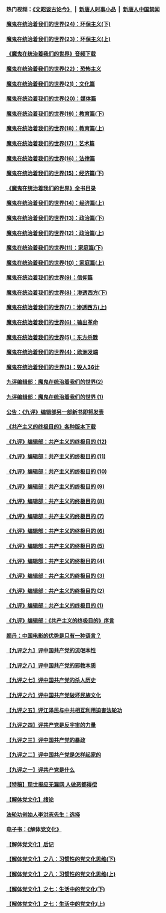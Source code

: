 #### 热门视频：[《文昭谈古论今》](https://github.com/gfw-breaker/wenzhao/blob/master/README.md?t=10170933) &nbsp;|&nbsp; [新唐人时事小品](https://github.com/gfw-breaker/ntdtv-comedy/blob/master/README.md?t=10170933) &nbsp;|&nbsp; [新唐人中国禁闻](https://github.com/gfw-breaker/ntdtv-news/blob/master/README.md?t=10170933)

#### [魔鬼在统治着我们的世界(24)：环保主义(下)](../pages/nsc422/n10695307.md?t=10170933) 

#### [魔鬼在统治着我们的世界(23)：环保主义(上)](../pages/nsc422/n10688613.md?t=10170933) 

#### [《魔鬼在统治着我们的世界》音频下载](../pages/nsc422/n10635553.md?t=10170933) 

#### [魔鬼在统治着我们的世界(22)：恐怖主义](../pages/nsc422/n10614727.md?t=10170933) 

#### [魔鬼在统治着我们的世界(21)：文化篇](../pages/nsc422/n10597706.md?t=10170933) 

#### [魔鬼在统治着我们的世界(20)：媒体篇](../pages/nsc422/n10586579.md?t=10170933) 

#### [魔鬼在统治着我们的世界(19)：教育篇(下)](../pages/nsc422/n10564808.md?t=10170933) 

#### [魔鬼在统治着我们的世界(18)：教育篇(上)](../pages/nsc422/n10526970.md?t=10170933) 

#### [魔鬼在统治着我们的世界(17)：艺术篇](../pages/nsc422/n10499093.md?t=10170933) 

#### [魔鬼在统治着我们的世界(16)：法律篇](../pages/nsc422/n10485969.md?t=10170933) 

#### [魔鬼在统治着我们的世界(15)：经济篇(下)](../pages/nsc422/n10469975.md?t=10170933) 

#### [《魔鬼在统治着我们的世界》全书目录](../pages/nsc422/n10464261.md?t=10170933) 

#### [魔鬼在统治着我们的世界(14)：经济篇(上)](../pages/nsc422/n10457370.md?t=10170933) 

#### [魔鬼在统治着我们的世界(13)：政治篇(下)](../pages/nsc422/n10448270.md?t=10170933) 

#### [魔鬼在统治着我们的世界(12)：政治篇(上)](../pages/nsc422/n10444576.md?t=10170933) 

#### [魔鬼在统治着我们的世界(11)：家庭篇(下)](../pages/nsc422/n10440961.md?t=10170933) 

#### [魔鬼在统治着我们的世界(10)：家庭篇(上)](../pages/nsc422/n10435448.md?t=10170933) 

#### [魔鬼在统治着我们的世界(9)：信仰篇](../pages/nsc422/n10432159.md?t=10170933) 

#### [魔鬼在统治着我们的世界(8)：渗透西方(下)](../pages/nsc422/n10429603.md?t=10170933) 

#### [魔鬼在统治着我们的世界(7)：渗透西方(上)](../pages/nsc422/n10426013.md?t=10170933) 

#### [魔鬼在统治着我们的世界(6)：输出革命](../pages/nsc422/n10421536.md?t=10170933) 

#### [魔鬼在统治着我们的世界(5)：东方杀戮](../pages/nsc422/n10417707.md?t=10170933) 

#### [魔鬼在统治着我们的世界(4)：欧洲发端](../pages/nsc422/n10414890.md?t=10170933) 

#### [魔鬼在统治着我们的世界(3)：毁人36计](../pages/nsc422/n10411583.md?t=10170933) 

#### [九评编辑部：魔鬼在统治着我们的世界(2)](../pages/nsc422/n10410036.md?t=10170933) 

#### [九评编辑部：魔鬼在统治着我们的世界 (1)](../pages/nsc422/n10406825.md?t=10170933) 

#### [公告：《九评》编辑部另一部新书即将发表](../pages/nsc422/n10405104.md?t=10170933) 

#### [《共产主义的终极目的》各种版本下载](../pages/nsc422/n10022138.md?t=10170933) 

#### [《九评》编辑部：共产主义的终极目的 (12)](../pages/nsc422/n9933272.md?t=10170933) 

#### [《九评》编辑部：共产主义的终极目的 (11)](../pages/nsc422/n9924973.md?t=10170933) 

#### [《九评》编辑部：共产主义的终极目的 (10)](../pages/nsc422/n9920883.md?t=10170933) 

#### [《九评》编辑部：共产主义的终极目的 (9)](../pages/nsc422/n9916363.md?t=10170933) 

#### [《九评》编辑部：共产主义的终极目的 (8)](../pages/nsc422/n9912488.md?t=10170933) 

#### [《九评》编辑部：共产主义的终极目的 (7)](../pages/nsc422/n9901176.md?t=10170933) 

#### [《九评》编辑部：共产主义的终极目的 (6)](../pages/nsc422/n9899359.md?t=10170933) 

#### [《九评》编辑部：共产主义的终极目的 (5)](../pages/nsc422/n9893174.md?t=10170933) 

#### [《九评》编辑部：共产主义的终极目的 (4)](../pages/nsc422/n9891246.md?t=10170933) 

#### [《九评》编辑部：共产主义的终极目的 (3)](../pages/nsc422/n9879879.md?t=10170933) 

#### [《九评》编辑部：共产主义的终极目的 (2)](../pages/nsc422/n9876205.md?t=10170933) 

#### [《九评》编辑部：共产主义的终极目的 (1)](../pages/nsc422/n9865857.md?t=10170933) 

#### [《九评》编辑部：《共产主义的终极目的》序言](../pages/nsc422/n9862666.md?t=10170933) 

#### [颜丹：中国电影的优势是只有一种语言？](../pages/nsc422/n9583062.md?t=10170933) 

#### [【九评之九】评中国共产党的流氓本性](../pages/nsc422/n737542.md?t=10170933) 

#### [【九评之八】评中国共产党的邪教本质](../pages/nsc422/n735942.md?t=10170933) 

#### [【九评之七】评中国共产党的杀人历史](../pages/nsc422/n733806.md?t=10170933) 

#### [【九评之六】评中国共产党破坏民族文化](../pages/nsc422/n731667.md?t=10170933) 

#### [【九评之五】评江泽民与中共相互利用迫害法轮功](../pages/nsc422/n730058.md?t=10170933) 

#### [【九评之四】评共产党是反宇宙的力量](../pages/nsc422/n727814.md?t=10170933) 

#### [【九评之三】评中国共产党的暴政](../pages/nsc422/n725597.md?t=10170933) 

#### [【九评之二】评中国共产党是怎样起家的](../pages/nsc422/n723946.md?t=10170933) 

#### [【九评之一】评共产党是什么](../pages/nsc422/n722529.md?t=10170933) 

#### [【特稿】现世报应无漏网 人做恶都得偿](../pages/nsc422/n4215167.md?t=10170933) 

#### [【解体党文化】绪论](../pages/nsc422/n1449356.md?t=10170933) 

#### [法轮功创始人李洪志先生：选择](../pages/nsc422/n3580738.md?t=10170933) 

#### [电子书：《解体党文化》](../pages/nsc422/n1573484.md?t=10170933) 

#### [【解体党文化】后记](../pages/nsc422/n1531999.md?t=10170933) 

#### [【解体党文化】之八：习惯性的党文化思维(下)](../pages/nsc422/n1526477.md?t=10170933) 

#### [【解体党文化】之八：习惯性的党文化思维(上)](../pages/nsc422/n1520631.md?t=10170933) 

#### [【解体党文化】之七：生活中的党文化(下)](../pages/nsc422/n1513446.md?t=10170933) 

#### [【解体党文化】之七：生活中的党文化(上)](../pages/nsc422/n1509358.md?t=10170933) 

